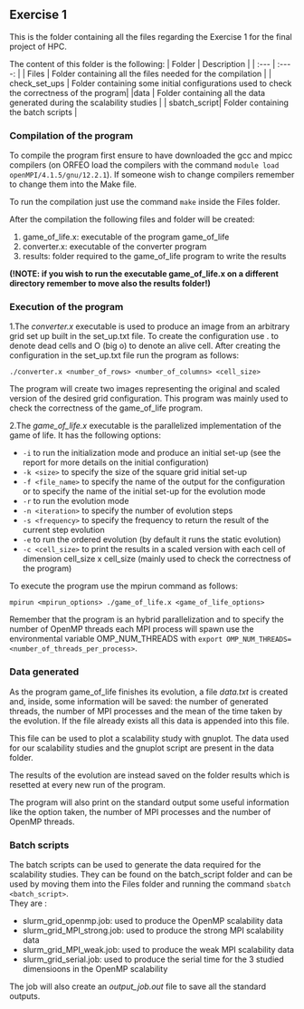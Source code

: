 ## Exercise 1
This is the folder containing all the files regarding the Exercise 1 for the final project of HPC. 


The content of this folder is the following: 
| Folder      | Description |
| :---        |    :----:   |
| Files      | Folder containing all the files needed for the compilation       |
| check_set_ups   | Folder containing some initial configurations used to check the correctness of the program|
|data | Folder containing all the data generated during the scalability studies | 
| sbatch_script| Folder containing the batch scripts |

### Compilation of the program 
To compile the program first ensure to have downloaded the gcc and mpicc compilers (on ORFEO load the compilers with the command `module load openMPI/4.1.5/gnu/12.2.1`). If someone wish to change compilers remember to change them into the Make file. 

To run the compilation just use the command `make` inside the Files folder. 

After the compilation the following files and folder will be created: 
1. game_of_life.x: executable of the program game_of_life
2. converter.x: executable of the converter program
3. results: folder required to the game_of_life program to write the results

**(!NOTE: if you wish to run the executable game_of_life.x on a different directory remember to move also the results folder!)**

### Execution of the program 
1.The *converter.x* executable is used to produce an image from an arbitrary grid set up built in the set_up.txt file. To create the configuration use . to denote dead cells and O (big o) to denote an alive cell. After creating the configuration in the set_up.txt file run the program as follows: 

`./converter.x <number_of_rows> <number_of_columns> <cell_size>` 

The program will create two images representing the original and scaled version of the desired grid configuration. This program was mainly used to check the correctness of the game_of_life program. 

2.The *game_of_life.x* executable is the parallelized implementation of the game of life. It has the following options:
- `-i` to run the initialization mode and produce an initial set-up (see the report for more details on the initial configuration)
- `-k <size>` to specify the size of the square grid initial set-up
- `-f <file_name>` to specify the name of the output for the configuration or to specify the name of the initial set-up for the evolution mode
- `-r` to run the evolution mode
- `-n <iteration>` to specify the number of evolution steps
- `-s <frequency>` to specify the frequency to return the result of the current step evolution
- `-e` to run the ordered evolution (by default it runs the static evolution)
- `-c <cell_size>` to print the results in a scaled version with each cell of dimension cell_size x cell_size (mainly used to check the correctness of the program)



To execute the program use the mpirun command as follows:



`mpirun <mpirun_options> ./game_of_life.x <game_of_life_options>`



Remember that the program is an hybrid parallelization and to specify the number of OpenMP threads each MPI process will spawn use the environmental variable OMP_NUM_THREADS with `export OMP_NUM_THREADS=<number_of_threads_per_process>`. 

### Data generated 
As the program game_of_life finishes its evolution, a file *data.txt* is created and, inside, some information will be saved: the number of generated threads, the number of MPI processes and the mean of the time taken by the evolution. If the file already exists all this data is appended into this file. 


This file can be used to plot a scalability study with gnuplot. The data used for our scalability studies and the gnuplot script are present in the data folder. 


The results of the evolution are instead saved on the folder results which is resetted at every new run of the program. 


The program will also print on the standard output some useful information like the option taken, the number of MPI processes and the number of OpenMP threads. 

### Batch scripts
The batch scripts can be used to generate the data required for the scalability studies. They can be found on the batch_script folder and can be used by moving them into the Files folder and running the command `sbatch <batch_script>`.  
They are :
- slurm_grid_openmp.job: used to produce the OpenMP scalability data
- slurm_grid_MPI_strong.job: used to produce the strong MPI scalability data
- slurm_grid_MPI_weak.job: used to produce the weak MPI scalability data
- slurm_grid_serial.job: used to produce the serial time for the 3 studied dimensioons in the OpenMP scalability

The job will also create an *output_job.out* file to save all the standard outputs. 


